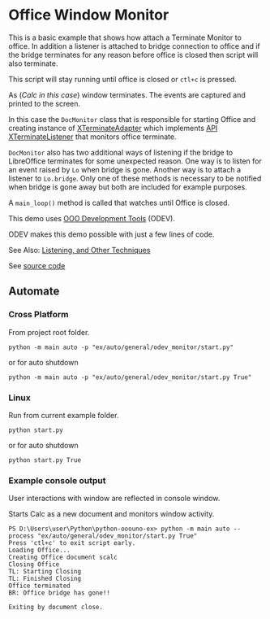 # Office Window Monitor

This is a basic example that shows how attach a Terminate Monitor to office.
In addition a listener is attached to bridge connection to office and
if the bridge terminates for any reason before office is closed then script will also terminate.

This script will stay running until office is closed or `ctl+c` is pressed.

As (*Calc in this case*) window terminates. The events are captured and printed to the screen.

In this case the `DocMonitor` class that is responsible for starting Office and creating instance of [XTerminateAdapter](https://python-ooo-dev-tools.readthedocs.io/en/latest/src/listeners/x_terminate_adapter.html)
which implements [API XTerminateListener](https://api.libreoffice.org/docs/idl/ref/interfacecom_1_1sun_1_1star_1_1frame_1_1XTerminateListener.html)
that monitors office terminate.

`DocMonitor` also has two additional ways of listening if the bridge to LibreOffice terminates for some
unexpected reason. One way is to listen for an event raised by `Lo` when bridge is gone.
Another way is to attach a listener to `Lo.bridge`. Only one of these methods is necessary to be notified
when bridge is gone away but both are included for example purposes.

A `main_loop()` method is called that watches until Office is closed.

This demo uses [OOO Development Tools](https://python-ooo-dev-tools.readthedocs.io/en/latest/) (ODEV).

ODEV makes this demo possible with just a few lines of code.

See Also: [Listening, and Other Techniques](https://python-ooo-dev-tools.readthedocs.io/en/latest/odev/part1/chapter04.html)

See [source code](./start.py)

## Automate

### Cross Platform

From project root folder.

```shell
python -m main auto -p "ex/auto/general/odev_monitor/start.py"
```

or for auto shutdown

```shell
python -m main auto -p "ex/auto/general/odev_monitor/start.py True"
```

### Linux

Run from current example folder.

```shell
python start.py
```

or for auto shutdown

```shell
python start.py True
```

### Example console output

User interactions with window are reflected in console window.

Starts Calc as a new document and monitors window activity.

```text
PS D:\Users\user\Python\python-ooouno-ex> python -m main auto --process "ex/auto/general/odev_monitor/start.py True"
Press 'ctl+c' to exit script early.
Loading Office...
Creating Office document scalc
Closing Office
TL: Starting Closing
TL: Finished Closing
Office terminated
BR: Office bridge has gone!!

Exiting by document close.
```

